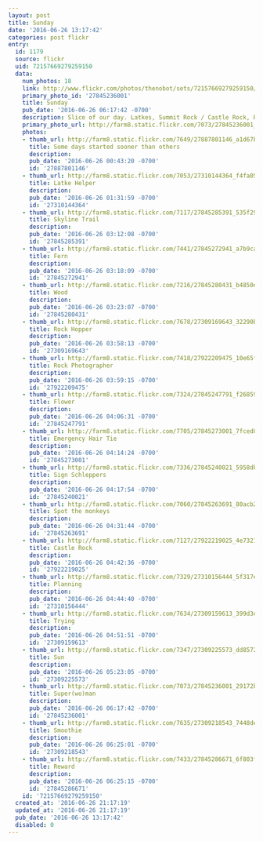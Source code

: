 ```yaml
---
layout: post
title: Sunday
date: '2016-06-26 13:17:42'
categories: post flickr
entry:
  id: 1179
  source: flickr
  uid: 72157669279259150
  data:
    num_photos: 18
    link: http://www.flickr.com/photos/thenobot/sets/72157669279259150/
    primary_photo_id: '27845236001'
    title: Sunday
    pub_date: '2016-06-26 06:17:42 -0700'
    description: Slice of our day. Latkes, Summit Rock / Castle Rock, Rojoz.
    primary_photo_url: http://farm8.static.flickr.com/7073/27845236001_29172bd947_m.jpg
    photos:
    - thumb_url: http://farm8.static.flickr.com/7649/27887801146_a1d67bbfca_s.jpg
      title: Some days started sooner than others
      description: 
      pub_date: '2016-06-26 00:43:20 -0700'
      id: '27887801146'
    - thumb_url: http://farm8.static.flickr.com/7053/27310144364_f4fa05f1b7_s.jpg
      title: Latke Helper
      description: 
      pub_date: '2016-06-26 01:31:59 -0700'
      id: '27310144364'
    - thumb_url: http://farm8.static.flickr.com/7117/27845285391_535f296d57_s.jpg
      title: Skyline Trail
      description: 
      pub_date: '2016-06-26 03:12:08 -0700'
      id: '27845285391'
    - thumb_url: http://farm8.static.flickr.com/7441/27845272941_a7b9ca97a6_s.jpg
      title: Fern
      description: 
      pub_date: '2016-06-26 03:18:09 -0700'
      id: '27845272941'
    - thumb_url: http://farm8.static.flickr.com/7216/27845280431_b4850e163e_s.jpg
      title: Wood
      description: 
      pub_date: '2016-06-26 03:23:07 -0700'
      id: '27845280431'
    - thumb_url: http://farm8.static.flickr.com/7678/27309169643_32290be511_s.jpg
      title: Rock Hopper
      description: 
      pub_date: '2016-06-26 03:58:13 -0700'
      id: '27309169643'
    - thumb_url: http://farm8.static.flickr.com/7418/27922209475_10e65fd606_s.jpg
      title: Rock Photographer
      description: 
      pub_date: '2016-06-26 03:59:15 -0700'
      id: '27922209475'
    - thumb_url: http://farm8.static.flickr.com/7324/27845247791_f26859b83e_s.jpg
      title: Flower
      description: 
      pub_date: '2016-06-26 04:06:31 -0700'
      id: '27845247791'
    - thumb_url: http://farm8.static.flickr.com/7705/27845273001_7fced8008e_s.jpg
      title: Emergency Hair Tie
      description: 
      pub_date: '2016-06-26 04:14:24 -0700'
      id: '27845273001'
    - thumb_url: http://farm8.static.flickr.com/7336/27845240021_5958db1b03_s.jpg
      title: Sign Schleppers
      description: 
      pub_date: '2016-06-26 04:17:54 -0700'
      id: '27845240021'
    - thumb_url: http://farm8.static.flickr.com/7060/27845263691_80acb29b30_s.jpg
      title: Spot the monkeys
      description: 
      pub_date: '2016-06-26 04:31:44 -0700'
      id: '27845263691'
    - thumb_url: http://farm8.static.flickr.com/7127/27922219025_4e732112c4_s.jpg
      title: Castle Rock
      description: 
      pub_date: '2016-06-26 04:42:36 -0700'
      id: '27922219025'
    - thumb_url: http://farm8.static.flickr.com/7329/27310156444_5f317e11d5_s.jpg
      title: Planning
      description: 
      pub_date: '2016-06-26 04:44:40 -0700'
      id: '27310156444'
    - thumb_url: http://farm8.static.flickr.com/7634/27309159613_399d3e6901_s.jpg
      title: Trying
      description: 
      pub_date: '2016-06-26 04:51:51 -0700'
      id: '27309159613'
    - thumb_url: http://farm8.static.flickr.com/7347/27309225573_dd8572d7d7_s.jpg
      title: Sun
      description: 
      pub_date: '2016-06-26 05:23:05 -0700'
      id: '27309225573'
    - thumb_url: http://farm8.static.flickr.com/7073/27845236001_29172bd947_s.jpg
      title: Super(wo)man
      description: 
      pub_date: '2016-06-26 06:17:42 -0700'
      id: '27845236001'
    - thumb_url: http://farm8.static.flickr.com/7635/27309218543_7448de78f9_s.jpg
      title: Smoothie
      description: 
      pub_date: '2016-06-26 06:25:01 -0700'
      id: '27309218543'
    - thumb_url: http://farm8.static.flickr.com/7433/27845286671_6f803fab97_s.jpg
      title: Reward
      description: 
      pub_date: '2016-06-26 06:25:15 -0700'
      id: '27845286671'
    id: '72157669279259150'
  created_at: '2016-06-26 21:17:19'
  updated_at: '2016-06-26 21:17:19'
  pub_date: '2016-06-26 13:17:42'
  disabled: 0
---
```


